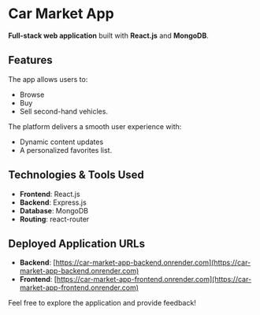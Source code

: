 # Car Market App

**Full-stack web application** built with **React.js** and **MongoDB**. 

## Features

The app allows users to:
- Browse
- Buy 
- Sell second-hand vehicles.

The platform delivers a smooth user experience with:
- Dynamic content updates
- A personalized favorites list.

## Technologies & Tools Used

- **Frontend**: React.js
- **Backend**: Express.js
- **Database**: MongoDB
- **Routing**: react-router

## Deployed Application URLs

- **Backend**: [https://car-market-app-backend.onrender.com](https://car-market-app-backend.onrender.com)
- **Frontend**: [https://car-market-app-frontend.onrender.com](https://car-market-app-frontend.onrender.com)

Feel free to explore the application and provide feedback!